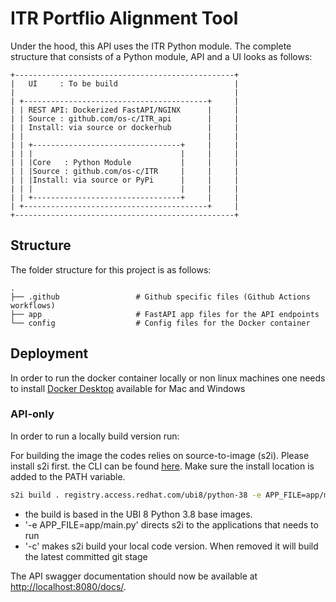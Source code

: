 # ITR Portflio Alignment Tool

Under the hood, this API uses the ITR Python module. The complete structure that consists of a Python module, API and a UI looks as follows:

    +-------------------------------------------------+
    |   UI     : To be build                          |
    |                                                 |
    | +-----------------------------------------+     |
    | | REST API: Dockerized FastAPI/NGINX      |     |
    | | Source : github.com/os-c/ITR_api        |     |
    | | Install: via source or dockerhub        |     |
    | |                                         |     |
    | | +---------------------------------+     |     |
    | | |                                 |     |     |
    | | |Core   : Python Module           |     |     |
    | | |Source : github.com/os-c/ITR     |     |     |
    | | |Install: via source or PyPi      |     |     |
    | | |                                 |     |     |
    | | +---------------------------------+     |     |
    | +-----------------------------------------+     |
    +-------------------------------------------------+


## Structure
The folder structure for this project is as follows:

    .
    ├── .github                 # Github specific files (Github Actions workflows)
    ├── app                     # FastAPI app files for the API endpoints
    └── config                  # Config files for the Docker container

## Deployment
In order to run the docker container locally or non linux machines one needs to install [Docker Desktop](https://www.docker.com/products/docker-desktop) available for Mac and Windows

### API-only

In order to run a locally build version run:

For building the image the codes relies on source-to-image (s2i). Please install s2i first. the CLI can be found [here](https://github.com/openshift/source-to-image/releases/). Make sure the install location is added to the PATH variable.
```bash
s2i build . registry.access.redhat.com/ubi8/python-38 -e APP_FILE=app/main.py [YOUR REPO]/[NAME]:[YOUR_TAG] -c
```
- the build is based in the UBI 8 Python 3.8 base images.
- '-e APP_FILE=app/main.py' directs s2i to the applications that needs to run
- '-c' makes s2i build your local code version. When removed it will build the latest committed git stage


The API swagger documentation should now be available at [http://localhost:8080/docs/](http://localhost:8080/docs/).